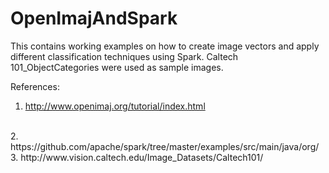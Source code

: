 # OpenImajAndSpark
This contains working examples on how to create image vectors and apply different classification techniques using Spark. Caltech 101_ObjectCategories were used as sample images.

References:
<br>
1. http://www.openimaj.org/tutorial/index.html
<br>
2. https://github.com/apache/spark/tree/master/examples/src/main/java/org/
</br>
3. http://www.vision.caltech.edu/Image_Datasets/Caltech101/
